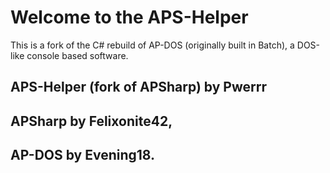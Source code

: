 # Welcome to the APS-Helper
This is a fork of the C# rebuild of AP-DOS (originally built in Batch), a DOS-like console based software.

APS-Helper (fork of APSharp) by Pwerrr
-
APSharp by Felixonite42, 
-
AP-DOS by Evening18.
-
